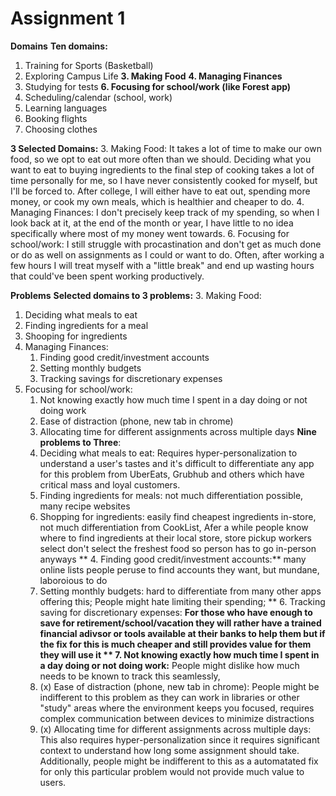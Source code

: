 # Assignment 1
**Domains**
**Ten domains:**
1. Training for Sports (Basketball)
2. Exploring Campus Life
**3. Making Food**
**4. Managing Finances**
4. Studying for tests
**6. Focusing for school/work (like Forest app)**
7. Scheduling/calendar (school, work)
8. Learning languages
9. Booking flights
10. Choosing clothes

**3 Selected Domains:**
3. Making Food: It takes a lot of time to make our own food, so we opt to eat out more often than we should. Deciding what you want to eat to buying ingredients to the final step of cooking takes a lot of time personally for me, so I have never consistently cooked for myself, but I'll be forced to. After college, I will either have to eat out, spending more money, or cook my own meals, which is healthier and cheaper to do. 
4. Managing Finances: I don't precisely keep track of my spending, so when I look back at it, at the end of the month or year, I have little to no idea specifically where most of my money went towards. 
6. Focusing for school/work: I still struggle with procastination and don't get as much done or do as well on assignments as I could or want to do. Often, after working a few hours I will treat myself with a "little break" and end up wasting hours that could've been spent working productively.

**Problems**
**Selected domains to 3 problems:**
3. Making Food:
  1. Deciding what meals to eat
  2. Finding ingredients for a meal
  3. Shooping for ingredients
4. Managing Finances:
   1. Finding good credit/investment accounts
   2. Setting monthly budgets
   3. Tracking savings for discretionary expenses
6. Focusing for school/work:
   1. Not knowing exactly how much time I spent in a day doing or not doing work
   2. Ease of distraction (phone, new tab in chrome)
   3. Allocating time for different assignments across multiple days
**Nine problems to Three**:
   1. Deciding what meals to eat: Requires hyper-personalization to understand a user's tastes and it's difficult to differentiate any app for this problem from UberEats, Grubhub and others which have critical mass and loyal customers.
   2. Finding ingredients for meals: not much differentiation possible, many recipe websites
   3. Shopping for ingredients: easily find cheapest ingredients in-store, not much differentiation from CookList, Afer a while people know where to find ingredients at their local store, store pickup workers select don't select the freshest food so person has to go in-person anyways
  ** 4. Finding good credit/investment accounts:** many online lists people peruse to find accounts they want, but mundane, laboroious to do
   5. Setting monthly budgets: hard to differentiate from many other apps offering this; People might hate limiting their spending; 
 **  6. Tracking saving for discretionary expenses: **For those who have enough to save for retirement/school/vacation they will rather have a trained financial adivsor or tools available at their banks to help them but if the fix for this is much cheaper and still provides value for them they will use it
**   7. Not knowing exactly how much time I spent in a day doing or not doing work:** People might dislike how much needs to be known to track this seamlessly,
   8. (x) Ease of distraction (phone, new tab in chrome): People might be indifferent to this problem as they can work in libraries or other "study" areas where the environment keeps you focused, requires complex communication between devices to minimize distractions
   9. (x) Allocating time for different assignments across multiple days: This also requires hyper-personalization since it requires significant context to understand how long some assignment should take. Additionally, people might be indifferent to this as a automatated fix for only this particular problem would not provide much value to users.

   
      
      
